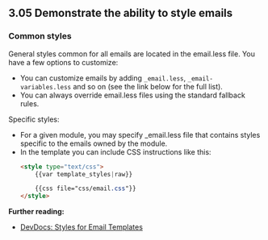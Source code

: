 ## 3.05 Demonstrate the ability to style emails

### Common styles

General styles common for all emails are located in the email.less file. You have a few options to customize:
* You can customize emails by adding `_email.less`, `_email-variables.less` and so on (see the link below for the full list).
* You can always override email.less files using the standard fallback rules.

Specific styles:
* For a given module, you may specify _email.less file that contains styles specific to the emails owned by the module.
* In the template you can include CSS instructions like this:
    ```html
    <style type="text/css">
        {{var template_styles|raw}}
    
        {{css file="css/email.css"}}
    </style>
    ```

**Further reading:** 
* [DevDocs: Styles for Email Templates](https://devdocs.magento.com/guides/v2.4/frontend-dev-guide/templates/template-email.html#email-styles)
